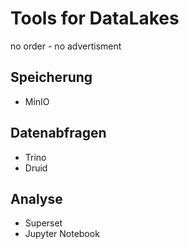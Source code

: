 # Tools for DataLakes
no order - no advertisment

## Speicherung
- MinIO

## Datenabfragen
- Trino
- Druid

## Analyse
- Superset
- Jupyter Notebook